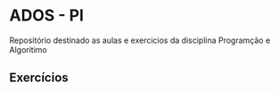 # ADOS - PI

Repositório destinado as aulas e exercicios da disciplina Programção e Algoritimo

## Exercícios
